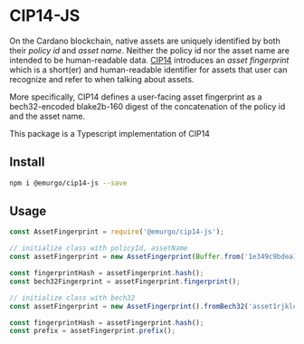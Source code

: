 # CIP14-JS

On the Cardano blockchain, native assets are uniquely identified by both their _policy id_ and _asset name_. Neither the policy id nor the asset name are intended to be human-readable data. [CIP14](https://github.com/cardano-foundation/CIPs/pull/64) introduces an _asset fingerprint_ which is a short(er) and human-readable identifier for assets that user can recognize and refer to when talking about assets.

More specifically, CIP14 defines a user-facing asset fingerprint as a bech32-encoded blake2b-160 digest of the concatenation of the policy id and the asset name.

This package is a Typescript implementation of CIP14

## Install

``` sh
npm i @emurgo/cip14-js --save
```

## Usage

```js
const AssetFingerprint = require('@emurgo/cip14-js');

// initialize class with policyId, assetName
const assetFingerprint = new AssetFingerprint(Buffer.from('1e349c9bdea19fd6c147626a5260bc44b71635f398b67c59881df209', 'hex'), Buffer.from('504154415445', 'hex'));

const fingerprintHash = assetFingerprint.hash();
const bech32Fingerprint = assetFingerprint.fingerprint();
```

```js
// initialize class with bech32
const assetFingerprint = new AssetFingerprint().fromBech32('asset1rjklcrnsdzqp65wjgrg55sy9723kw09mlgvlc3');

const fingerprintHash = assetFingerprint.hash();
const prefix = assetFingerprint.prefix();
```
